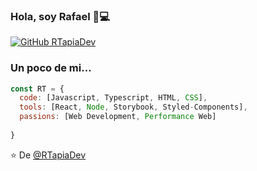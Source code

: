 ### Hola, soy Rafael 👋💻

[![GitHub RTapiaDev](https://img.shields.io/github/followers/RTapiaDev?label=follow&style=social)](https://github.com/RTapiaDev)


###  Un poco de mi...  

```javascript
const RT = {
  code: [Javascript, Typescript, HTML, CSS],
  tools: [React, Node, Storybook, Styled-Components],
  passions: [Web Development, Performance Web]
 
}
```

⭐️ De [@RTapiaDev](https://github.com/RTapiaDev)



<!--
**RTapiaDev/RTapiaDev** is a ✨ _special_ ✨ repository because its `README.md` (this file) appears on your GitHub profile.

Here are some ideas to get you started:

- 🔭 I’m currently working on ...
- 🌱 I’m currently learning ...
- 👯 I’m looking to collaborate on ...
- 🤔 I’m looking for help with ...
- 💬 Ask me about ...
- 📫 How to reach me: ...
- 😄 Pronouns: ...
- ⚡ Fun fact: ...
-->

